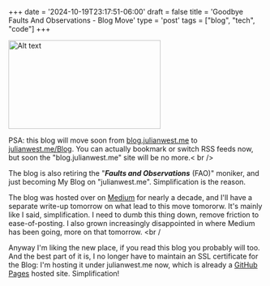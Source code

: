 +++
date = '2024-10-19T23:17:51-06:00'
draft = false
title = 'Goodbye Faults And Observations - Blog Move'
type = 'post'
tags = ["blog", "tech", "code"]
+++

<img src="https://julianwest.me/Blog/posts/images/pivot-happy-moving.jpg.webp" alt="Alt text" width="300" height="175"><br />

PSA: this blog will move soon from <a href="blog.julianwest.me">blog.julianwest.me</a> to <a href="https://julianwest.me/Blog">julianwest.me/Blog</a>.  You can actually bookmark or switch RSS feeds now, but soon the "blog.julianwest.me" site will be no more.< br />

The blog is also retiring the "<b><i>Faults and Observations</i></b> (FAO)" moniker, and just becoming My Blog on "julianwest.me".   Simplification is the reason.  <br /> 


The blog was hosted over on <a href="https://medium.com">Medium</a> for nearly a decade, and I'll have a separate write-up tomorrow on what lead to this move tomororw. It's mainly like I said, simplification.  I need to dumb this thing down, remove friction to ease-of-posting.  I also grown increasingly disappointed in where Medium has been going, more on that tomorrow. <br /

Anyway I'm liking the new place, if you read this blog you probably will too.  And the best part of it is, I no longer have to maintain an SSL certificate for the Blog:  I'm hosting it under julianwest.me now, which is already a <a href="https://pages.github.com">GitHub Pages</a> hosted site. Simplification!